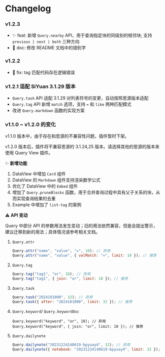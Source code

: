 # Changelog

### v1.2.3

- ✨ feat: 新增 `Query.nearby` API，用于查询指定块的同级别的相邻块; 支持 `previous | next | both` 三种方向
- 📝 doc: 修改 README 文档中的错别字

### v1.2.2

- 🐛 fix: tag 匹配代码存在逻辑错误

### v1.2.1 适配 SiYuan 3.1.29 版本

* `Query.task` API 适配 3.1.29 对列表符号的变更，自动按照思源版本适配
* `Query.tag` API 新增 `match` 选项，支持 `=` 和 `like` 两种匹配模式
* 改进 `Query.markdown` 函数的实现方案

### v1.1.0 ~ v1.2.0 的变化

v1.1.0 版本中，由于存在和思源的不兼容性问题，插件暂时下架。

v1.2.0 版本后，插件将不兼容思源的 3.1.24,25 版本。请选择其他的思源的版本来使用 Query View 插件。

✨ **新增功能**

1. DataView 中增加 `Card` 组件
2. DataView 的 `Markdown` 组件支持渲染数学公式
3. 优化了 DataView 中的 `Embed` 组件
4. 增加了 `Query.pruneBlocks` 函数，用于合并查询过程中具有父子关系的块，从而实现查询结果的去重
5. Example 中增加了 `list-tag` 的案例

⚠️ **API 变动**

Query 中部分 API 的参数用法发生变动；旧的用法依然兼容，但是会提出警示，建议迁移到新的用法；具体情况请参考相关文档。

1. `Query.attr`

    ```javascript
    Query.attr("name", "value", "=", 10); // 弃用
    Query.attr("name", "value", { valMatch: "=", limit: 10 }); // 推荐
    ```
2. `Query.tag`

    ```javascript
    Query.tag("tag1", "or", 10); // 弃用
    Query.tag("tag1", { join: "or", limit: 10 }); // 推荐
    ```
3. `Query.task`

    ```javascript
    Query.task("2024101000", 32); // 弃用
    Query.task({ after: "2024101000", limit: 32 }); // 推荐
    ```
4. `Query.keyword`/ `Query.keywordDoc`

    ```
    Query.keyword("keyword", "or", 10); // 弃用
    Query.keyword("keyword", { join: "or", limit: 10 }); // 推荐
    ```
5. `Query.dailynote`

    ```javascript
    Query.dailynote("20231224140619-bpyuay4", 32); // 弃用
    Query.dailynote({ notebook: "20231224140619-bpyuay4", limit: 32 }); // 推荐
    ```